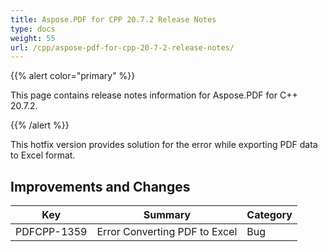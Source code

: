 ```yaml
---
title: Aspose.PDF for CPP 20.7.2 Release Notes
type: docs
weight: 55
url: /cpp/aspose-pdf-for-cpp-20-7-2-release-notes/
---
```


{{% alert color="primary" %}}

This page contains release notes information for Aspose.PDF for C++ 20.7.2.

{{% /alert %}}

This hotfix version provides solution for the error while exporting PDF data to Excel format.

## **Improvements and Changes**
|Key|Summary|Category|
---|---|---
PDFCPP-1359|Error Converting PDF to Excel | Bug|
